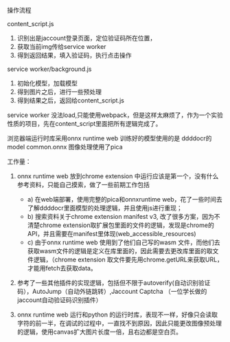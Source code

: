 操作流程

content_script.js 
1. 识别出是jaccount登录页面，定位验证码所在位置，
2. 获取当前img传给service worker
3. 得到返回结果，填入验证码，执行点击操作

service worker/background.js
1. 初始化模型，加载模型
2. 得到图片之后，进行一些预处理
3. 得到结果之后，返回给content_script.js


service worker 没法load,只能使用webpack，但是这样太麻烦了，作为一个实验性质的项目，先在content_script里面把所有逻辑完成了。

浏览器端运行时库采用onnx runtime web
训练好的模型使用的是 ddddocr的model common.onnx
图像处理使用了pica

工作量：
1. onnx runtime web 放到chrome extension 中运行应该是第一个，没有什么参考资料，只能自己摸索，做了一些前期工作包括

    * a) 在web端部署，使用完整的pica和onnxruntime web，花了一些时间去了解ddddocr里面模型的处理逻辑，并且使用js进行重现；
    * b) 搜索资料关于chrome extension manifest v3, 改了很多方案，因为不清楚chrome extension取扩展包里面的文件的逻辑，发现是chrome的API，并且需要在manifest里体现(web_accessible_resources)
    * c) 由于onnx runtime web 使用到了他们自己写的wasm 文件，而他们去获取wasm文件的逻辑是定义在库里面的，因此需要去更改库里面的取文件逻辑，（chrome extension 取文件要先用chrome.getURL来获取URL，才能用fetch去获取data。

2. 参考了一些其他插件的实现逻辑，包括但不限于autoverify(自动识别验证码），AutoJump（自动外链跳转）,Jaccount Captcha （一位学长做的jaccount自动验证码识别插件）

3. onnx runtime web 运行和python 的运行时库，表现不一样，好像只会读取字符的前一半，在调试的过程中，一直找不到原因，因此只能更改图像预处理的逻辑，使用canvas扩大图片长度一倍，且右边都是空白页。